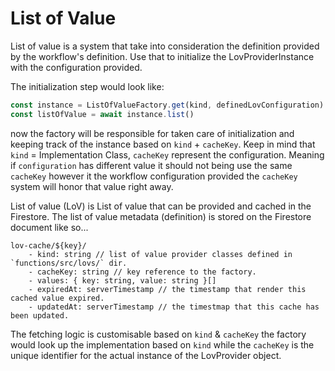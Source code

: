 # List of Value

List of value is a system that take into consideration the definition provided by the workflow's definition. Use that to initialize the LovProviderInstance with the configuration provided.

The initialization step would look like:

```ts
const instance = ListOfValueFactory.get(kind, definedLovConfiguration)
const listOfValue = await instance.list()
```

now the factory will be responsible for taken care of initialization and keeping track of the instance based on `kind` + `cacheKey`. Keep in mind that `kind` = Implementation Class, `cacheKey` represent the configuration. Meaning if `configuration` has different value it should not being use the same `cacheKey` however it the workflow configuration provided the `cacheKey` system will honor that value right away.

List of value (LoV) is List of value that can be provided and cached in the Firestore. The list of value metadata (definition) is stored on the Firestore document like so...

```
lov-cache/${key}/
    - kind: string // list of value provider classes defined in `functions/src/lovs/` dir.
    - cacheKey: string // key reference to the factory.
    - values: { key: string, value: string }[]
    - expiredAt: serverTimestamp // the timestamp that render this cached value expired.
    - updatedAt: serverTimestamp // the timestmap that this cache has been updated.
```

The fetching logic is customisable based on `kind` & `cacheKey` the factory would look up the implementation based on `kind` while the `cacheKey` is the unique identifier for the actual instance of the LovProvider object.

